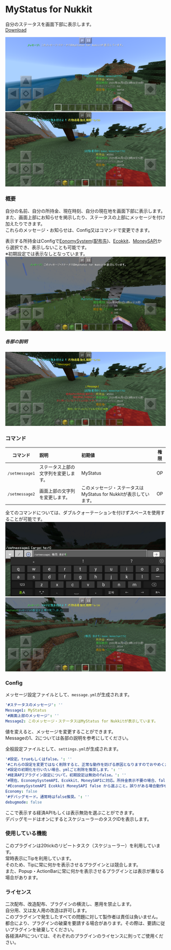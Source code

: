 # MyStatus for Nukkit
自分のステータスを画面下部に表示します。  
[Download](https://forum.mcbe.jp/resources/422/download)  
  
![画像0](picture/200pic1.png)  
![画像1](picture/200pic2.png)  
  
  
### 概要
自分の名前、自分の所持金、現在時刻、自分の現在地を画面下部に表示します。  
また、画面上部にお知らせを掲示したり、ステータスの上部にメッセージを付け加えたりできます。  
これらのメッセージ・お知らせは、Config又はコマンドで変更できます。  
  
表示する所持金はConfigで[EonomySystem](https://github.com/tedo0627/Horizon-2nd/blob/master/Plugins/EconomySystemAPI.jar)([配布先](https://github.com/tedo0627/Horizon-2nd))、[Ecokkit](https://forum.mcbe.jp/resources/476/)、[MoneySAPI](https://github.com/CoSSeDevelopmentTeam/MoneySAPI/releases)から選択でき、表示しないことも可能です。  
※初期設定では表示なしとなっています。   
![画像1.5](picture/200pic5.png)  
  
##### 各部の説明   
![画像2](picture/200pic6.png)  

### コマンド
|コマンド|説明|初期値|権限|
|:-:|:--|:--|:-:|
|`/setmessage1`|ステータス上部の文字列を変更します。|MyStatus|OP|
|`/setmessage2`|画面上部の文字列を変更します。|このメッセージ・ステータスはMyStatus for Nukkitが表示しています。|OP|
  
全てのコマンドについては、ダブルクォーテーションを付けずスペースを使用することが可能です。   
![画像3](picture/200pic3.png)  
![画像4](picture/200pic4.png)  
  
### Config
メッセージ設定ファイルとして、`message.yml`が生成されます。  
```yaml
'#ステータスのメッセージ': ''
Message1: MyStatus
'#画面上部のメッセージ': ''
Message2: このメッセージ・ステータスはMyStatus for Nukkitが表示しています。
```
値を変えると、メッセージを変更することができます。  
Messageの1、2については各部の説明を参考にしてください。  

全般設定ファイルとして、`settings.yml`が生成されます。  
```yaml
'#設定。trueもしくはfalse。': ''
'#これらの設定を変更ではなく削除すると、正常な動作を妨げる原因となりますのでおやめください。': ''
'#設定の初期化を行いたい場合、ymlごと削除を推奨します。': ''
'#経済APIプラグイン設定について。初期設定は無効のfalse。': ''
'#現在、EconomySystemAPI、Ecokkit、MoneySAPIに対応。所持金表示不要の場合、false。': ''
'#EconomySystemAPI Ecokkit MoneySAPI false から選ぶこと。誤りがある場合動作せず。': ''
Economy: false
'#デバッグモード。通常時はfalse推奨。': ''
debugmode: false
```
ここで表示する経済APIもしくは表示無効を選ぶことができます。  
デバッグモードはオンにするとスケジューラーのタスクIDを表示します。  

### 使用している機能
このプラグインは20tickのリピートタスク（スケジューラー）を利用しています。  
常時表示にTipを利用しています。  
そのため、Tipに常に何かを表示させるプラグインとは競合します。  
また、Popup・ActionBarに常に何かを表示させるプラグインとは表示が重なる場合があります。  

### ライセンス
二次配布、改造配布、プラグインの横流し、悪用を禁止します。  
自分用、又は友人用の改造は許可します。  
このプラグインで発生したすべての問題に対して製作者は責任は負いません。  
都合により、プラグインの破棄を要請する場合があります。その際は、要請に従いプラグインを破棄してください。  
各経済APIについては、それぞれのプラグインのライセンスに則ってご使用ください。  
